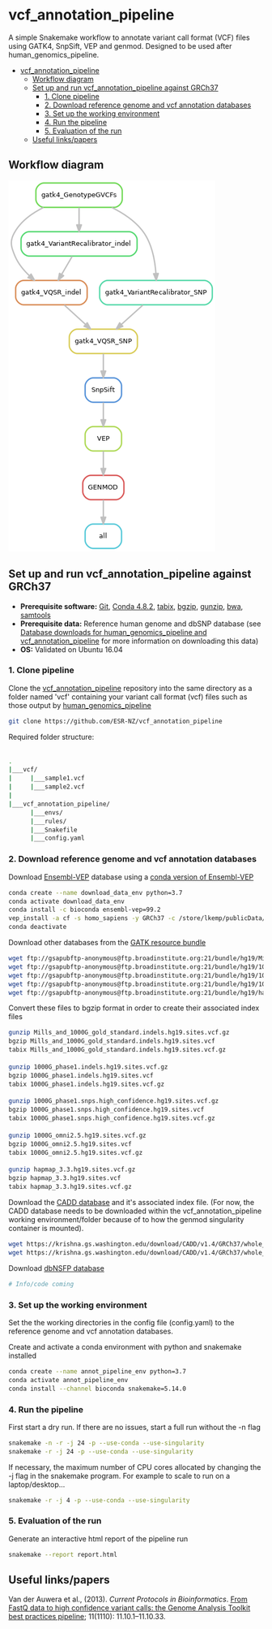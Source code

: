 # vcf_annotation_pipeline

A simple Snakemake workflow to annotate variant call format (VCF) files using GATK4, SnpSift, VEP and genmod. Designed to be used after human_genomics_pipeline.

- [vcf_annotation_pipeline](#vcfannotationpipeline)
  - [Workflow diagram](#workflow-diagram)
  - [Set up and run vcf_annotation_pipeline against GRCh37](#set-up-and-run-vcfannotationpipeline-against-grch37)
    - [1. Clone pipeline](#1-clone-pipeline)
    - [2. Download reference genome and vcf annotation databases](#2-download-reference-genome-and-vcf-annotation-databases)
    - [3. Set up the working environment](#3-set-up-the-working-environment)
    - [4. Run the pipeline](#4-run-the-pipeline)
    - [5. Evaluation of the run](#5-evaluation-of-the-run)
  - [Useful links/papers](#useful-linkspapers)

## Workflow diagram

<img src="rulegraph.png" class="center">

## Set up and run vcf_annotation_pipeline against GRCh37

- **Prerequisite software:** [Git](https://git-scm.com/), [Conda 4.8.2](https://docs.conda.io/projects/conda/en/latest/index.html), [tabix](http://www.htslib.org/doc/tabix.html), [bgzip](http://www.htslib.org/doc/bgzip.html), [gunzip](https://linux.die.net/man/1/gunzip), [bwa](http://bio-bwa.sourceforge.net/), [samtools](http://www.htslib.org/)
- **Prerequisite data:** Reference human genome and dbSNP database (see [Database downloads for human_genomics_pipeline and vcf_annotation_pipeline](https://github.com/leahkemp/documentation/blob/master/downloads_for_genomic_pipelines.md#reference-human-genome) for more information on downloading this data)
- **OS:** Validated on Ubuntu 16.04

### 1. Clone pipeline

Clone the [vcf_annotation_pipeline](https://github.com/ESR-NZ/vcf_annotation_pipeline) repository into the same directory as a folder named 'vcf' containing your variant call format (vcf) files such as those output by [human_genomics_pipeline](https://github.com/ESR-NZ/human_genomics_pipeline)

```bash
git clone https://github.com/ESR-NZ/vcf_annotation_pipeline
```

Required folder structure:

```bash

.
|___vcf/
|     |___sample1.vcf
|     |___sample2.vcf
|
|___vcf_annotation_pipeline/
      |___envs/
      |___rules/
      |___Snakefile
      |___config.yaml

```

### 2. Download reference genome and vcf annotation databases

Download [Ensembl-VEP](https://asia.ensembl.org/info/docs/tools/vep/index.html) database using a [conda version of Ensembl-VEP](https://anaconda.org/bioconda/ensembl-vep)

```bash
conda create --name download_data_env python=3.7
conda activate download_data_env
conda install -c bioconda ensembl-vep=99.2
vep_install -a cf -s homo_sapiens -y GRCh37 -c /store/lkemp/publicData/vep/GRCh37 --CONVERT
conda deactivate
```

Download other databases from the [GATK resource bundle](https://gatk.broadinstitute.org/hc/en-us/articles/360035890811-Resource-bundle)

```bash
wget ftp://gsapubftp-anonymous@ftp.broadinstitute.org:21/bundle/hg19/Mills_and_1000G_gold_standard.indels.hg19.sites.vcf.gz
wget ftp://gsapubftp-anonymous@ftp.broadinstitute.org:21/bundle/hg19/1000G_phase1.indels.hg19.sites.vcf.gz
wget ftp://gsapubftp-anonymous@ftp.broadinstitute.org:21/bundle/hg19/1000G_phase1.snps.high_confidence.hg19.sites.vcf.gz
wget ftp://gsapubftp-anonymous@ftp.broadinstitute.org:21/bundle/hg19/1000G_omni2.5.hg19.sites.vcf.gz
wget ftp://gsapubftp-anonymous@ftp.broadinstitute.org:21/bundle/hg19/hapmap_3.3.hg19.sites.vcf.gz
```

Convert these files to bgzip format in order to create their associated index files

```bash
gunzip Mills_and_1000G_gold_standard.indels.hg19.sites.vcf.gz
bgzip Mills_and_1000G_gold_standard.indels.hg19.sites.vcf
tabix Mills_and_1000G_gold_standard.indels.hg19.sites.vcf.gz

gunzip 1000G_phase1.indels.hg19.sites.vcf.gz
bgzip 1000G_phase1.indels.hg19.sites.vcf
tabix 1000G_phase1.indels.hg19.sites.vcf.gz

gunzip 1000G_phase1.snps.high_confidence.hg19.sites.vcf.gz
bgzip 1000G_phase1.snps.high_confidence.hg19.sites.vcf
tabix 1000G_phase1.snps.high_confidence.hg19.sites.vcf.gz

gunzip 1000G_omni2.5.hg19.sites.vcf.gz
bgzip 1000G_omni2.5.hg19.sites.vcf
tabix 1000G_omni2.5.hg19.sites.vcf.gz

gunzip hapmap_3.3.hg19.sites.vcf.gz
bgzip hapmap_3.3.hg19.sites.vcf
tabix hapmap_3.3.hg19.sites.vcf.gz
```

Download the [CADD database](https://cadd.gs.washington.edu/download) and it's associated index file. (For now, the CADD database needs to be downloaded within the vcf_annotation_pipeline working environment/folder because of to how the genmod singularity container is mounted).

```bash
wget https://krishna.gs.washington.edu/download/CADD/v1.4/GRCh37/whole_genome_SNVs.tsv.gz
wget https://krishna.gs.washington.edu/download/CADD/v1.4/GRCh37/whole_genome_SNVs.tsv.gz.tbi
```

Download [dbNSFP database](https://sites.google.com/site/jpopgen/dbNSFP)

```bash
# Info/code coming
```

### 3. Set up the working environment

Set the the working directories in the config file (config.yaml) to the reference genome and vcf annotation databases.

Create and activate a conda environment with python and snakemake installed

```bash
conda create --name annot_pipeline_env python=3.7
conda activate annot_pipeline_env
conda install --channel bioconda snakemake=5.14.0
```

### 4. Run the pipeline

First start a dry run. If there are no issues, start a full run without the -n flag

```bash
snakemake -n -r -j 24 -p --use-conda --use-singularity
snakemake -r -j 24 -p --use-conda --use-singularity
```

If necessary, the maximum number of CPU cores allocated by changing the -j flag in the snakemake program. For example to scale to run on a laptop/desktop...

```bash
snakemake -r -j 4 -p --use-conda --use-singularity
```

### 5. Evaluation of the run

Generate an interactive html report of the pipeline run

```bash
snakemake --report report.html
```

## Useful links/papers

Van der Auwera et al., (2013). *Current Protocols in Bioinformatics*. [From FastQ data to high confidence variant calls: the Genome Analysis Toolkit best practices pipeline](https://www.ncbi.nlm.nih.gov/pmc/articles/PMC4243306/); 11(1110): 11.10.1–11.10.33.
